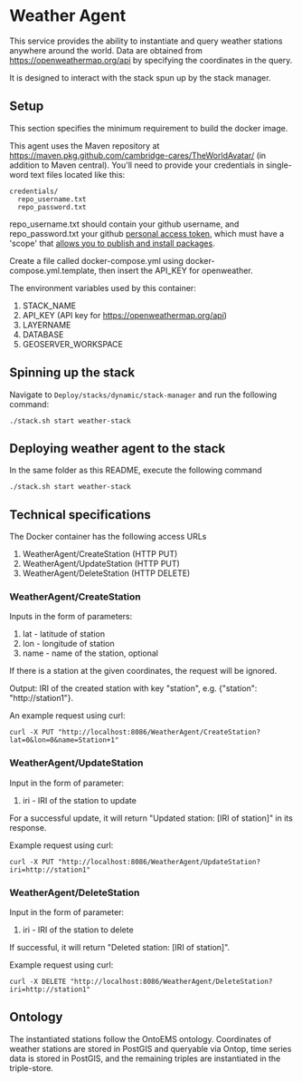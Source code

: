 # Weather Agent
This service provides the ability to instantiate and query weather stations anywhere around the world. Data are obtained from https://openweathermap.org/api by specifying the coordinates in the query.

It is designed to interact with the stack spun up by the stack manager.

## Setup
This section specifies the minimum requirement to build the docker image. 

This agent uses the Maven repository at https://maven.pkg.github.com/cambridge-cares/TheWorldAvatar/ (in addition to Maven central).
You'll need to provide your credentials in single-word text files located like this:
```
credentials/
  repo_username.txt
  repo_password.txt
```

repo_username.txt should contain your github username, and repo_password.txt your github [personal access token](https://docs.github.com/en/github/authenticating-to-github/creating-a-personal-access-token), which must have a 'scope' that [allows you to publish and install packages](https://docs.github.com/en/packages/working-with-a-github-packages-registry/working-with-the-apache-maven-registry#authenticating-to-github-packages).

Create a file called docker-compose.yml using docker-compose.yml.template, then insert the API_KEY for openweather.

The environment variables used by this container:
1) STACK_NAME
2) API_KEY (API key for https://openweathermap.org/api)
3) LAYERNAME
4) DATABASE
5) GEOSERVER_WORKSPACE

## Spinning up the stack
Navigate to ```Deploy/stacks/dynamic/stack-manager``` and run the following command:
```
./stack.sh start weather-stack 
```

## Deploying weather agent to the stack
In the same folder as this README, execute the following command
```
./stack.sh start weather-stack
```

## Technical specifications
The Docker container has the following access URLs

1. WeatherAgent/CreateStation (HTTP PUT)
2. WeatherAgent/UpdateStation (HTTP PUT)
3. WeatherAgent/DeleteStation (HTTP DELETE)

### WeatherAgent/CreateStation
Inputs in the form of parameters:
1) lat - latitude of station
2) lon - longitude of station
3) name - name of the station, optional

If there is a station at the given coordinates, the request will be ignored.

Output: IRI of the created station with key "station", e.g. {"station": "http://station1"}.

An example request using curl:
```
curl -X PUT "http://localhost:8086/WeatherAgent/CreateStation?lat=0&lon=0&name=Station+1"
```

### WeatherAgent/UpdateStation
Input in the form of parameter:
1) iri - IRI of the station to update

For a successful update, it will return "Updated station: [IRI of station]" in its response.

Example request using curl:
```
curl -X PUT "http://localhost:8086/WeatherAgent/UpdateStation?iri=http://station1"
```

### WeatherAgent/DeleteStation
Input in the form of parameter:
1) iri - IRI of the station to delete

If successful, it will return "Deleted station: [IRI of station]".

Example request using curl:
```
curl -X DELETE "http://localhost:8086/WeatherAgent/DeleteStation?iri=http://station1"
```

## Ontology
The instantiated stations follow the OntoEMS ontology. Coordinates of weather stations are stored in PostGIS and queryable via Ontop, time series data is stored in PostGIS, and the remaining triples are instantiated in the triple-store.


